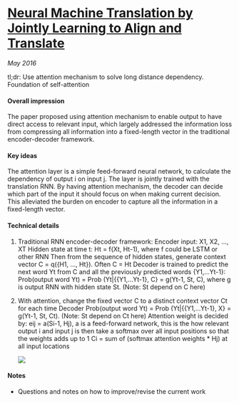 # [Neural Machine Translation by Jointly Learning to Align and Translate](https://arxiv.org/abs/1409.0473)

_May 2016_

tl;dr: Use attention mechanism to solve long distance dependency. Foundation of self-attention

#### Overall impression
The paper proposed using attention mechanism to enable output to have direct access to relevant input, which largely addressed the information loss from compressing all information into a fixed-length vector in the traditional encoder-decoder framework.

#### Key ideas
The attention layer is a simple feed-forward neural network, to calculate the dependency of output i on input j. The layer is jointly trained with the translation RNN. By having attention mechanism, the decoder can decide which part of the input it should focus on when making current decision. This alleviated the burden on encoder to capture all the information in a fixed-length vector.

#### Technical details
1.	Traditional RNN encoder-decoder framework:
    Encoder input: X1, X2, …, XT
    Hidden state at time t: Ht = f(Xt, Ht-1), where f could be LSTM or other RNN
    Then from the sequence of hidden states, generate context vector C = q({H1, …, Ht}). Often C = Ht 
    Decoder is trained to predict the next word Yt from C and all the previously predicted words {Y1,…Yt-1}:
    Prob(output word Yt) = Prob (Yt|{{Y1,…Yt-1}, C} = g(Yt-1, St, C), where g is output RNN with hidden state St. (Note: St depend on C    here)
2.	With attention, change the fixed vector C to a distinct context vector Ct for each time
    Decoder Prob(output word Yt) = Prob (Yt|{{Y1,…Yt-1}, X} = g(Yt-1, St, Ct). (Note: St depend on Ct here)
    Attention weight is decided by:
    eij = a(Si-1, Hj), a is a feed-forward network, this is the how relevant output i and input j is
    then take a softmax over all input positions so that the weights adds up to 1
    Ci  = sum of (softmax attention weights * Hj) at all input locations
    
    
    ![](https://swethatanamala.github.io/assets/Images/machine_translation/decoder.png)
    
#### Notes
- Questions and notes on how to improve/revise the current work  
